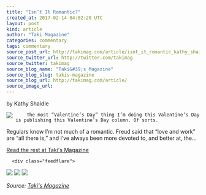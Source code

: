 ```yaml
---
title: "Isn’t It Romantic?"
created_at: 2017-02-14 04:02:20 UTC
layout: post
kind: article
author: "Taki Magazine"
categories: commentary
tags: commentary
source_post_url: http://takimag.com/article/isnt_it_romantic_kathy_shaidle
source_twitter_url: http://twitter.com/takimag
source_twitter: takimag
source_blog_name: "Taki&#39;s Magazine"
source_blog_slug: takis-magazine
source_blog_url: http://takimag.com/article/
source_image_url: 
---
```

by Kathy Shaidle<br />
	  

<img src="http://takimag.com/images/uploads/bigstock-Pop-Art-Kissing-Couple-Love-Po-89510498.jpg" style="float:left;margin-right:8px;"/>
	






	
		The most “Valentine’s Day” thing I’m doing this Valentine’s Day is publishing this Valentine’s Day column. Of sorts.

Regulars know I’m not much of a romantic. Freud said that “love and work” are “all there is,” and I’ve always been more devoted to, and better at, the...
	<p><a href="http://takimag.com/article/isnt_it_romantic_kathy_shaidle">Read the rest at Taki's Magazine</a></p>
						
	  
	  
	  
	  <div class="feedflare">
<a href="http://feeds.feedburner.com/~ff/takimag?a=VloeMa121xw:AOiOs1e6aSI:yIl2AUoC8zA"><img src="http://feeds.feedburner.com/~ff/takimag?d=yIl2AUoC8zA" border="0"></img></a> <a href="http://feeds.feedburner.com/~ff/takimag?a=VloeMa121xw:AOiOs1e6aSI:qj6IDK7rITs"><img src="http://feeds.feedburner.com/~ff/takimag?d=qj6IDK7rITs" border="0"></img></a> <a href="http://feeds.feedburner.com/~ff/takimag?a=VloeMa121xw:AOiOs1e6aSI:gIN9vFwOqvQ"><img src="http://feeds.feedburner.com/~ff/takimag?i=VloeMa121xw:AOiOs1e6aSI:gIN9vFwOqvQ" border="0"></img></a>
</div><img src="http://feeds.feedburner.com/~r/takimag/~4/VloeMa121xw" height="1" width="1" alt=""/><div class="">
    <i>Source: <a href="http://takimag.com/article/">Taki&#39;s Magazine</a></i>
</div>
